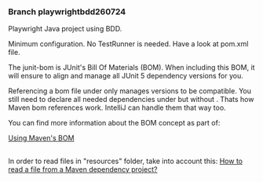 ### Branch playwrightbdd260724 ###


Playwright Java project using BDD.

Minimum configuration.
No TestRunner is needed.
Have a look at pom.xml file.


The junit-bom is JUnit's Bill Of Materials (BOM). When including this BOM, it will ensure to align and manage all JUnit 5 dependency versions for you. 

Referencing a bom file under <dependencyManagement><dependencies> only manages versions to be compatible. You still need to declare all needed dependencies under <dependencies> but without <version>. Thats how Maven bom references work. IntelliJ can handle them that way too.

You can find more information about the BOM concept as part of:

[Using Maven's BOM](https://reflectoring.io/maven-bom/)


##
In order to read files in "resources" folder, take into account this:
[How to read a file from a Maven dependency project?](https://stackoverflow.com/questions/28711606/how-to-read-a-file-from-a-maven-dependency-project)

